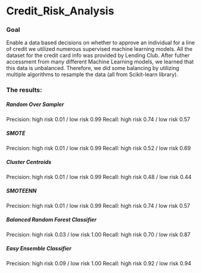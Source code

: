 # Credit_Risk_Analysis


### Goal
 
  Enable a data based decisions on whether to approve an individual for a line of credit we utilized numerous supervised machine learning models. All the dataset for the credit card info was provided by Lending Club.
  After futher accessment from many different Machine Learning models, we learned that this data is unbalanced. Therefore, we did some balancing by utilizing multiple algorithms to resample the data (all from Scikit-learn library).
  
  
### The results:

##### Random Over Sampler
Precision: high risk 0.01 / low risk 0.99
Recall: high risk 0.74 / low risk 0.57

##### SMOTE
Precision: high risk 0.01 / low risk 0.99
Recall: high risk 0.52 / low risk 0.69

##### Cluster Centroids
Precision: high risk 0.01 / low risk 0.99
Recall: high risk 0.48 / low risk 0.44

##### SMOTEENN
Precision: high risk 0.01 / low risk 0.99
Recall: high risk 0.74 / low risk 0.57

##### Balanced Random Forest Classifier
Precision: high risk 0.03 / low risk 1.00
Recall: high risk 0.70 / low risk 0.87

##### Easy Ensemble Classifier
Precision: high risk 0.09 / low risk 1.00
Recall: high risk 0.92 / low risk 0.94

